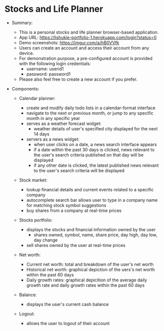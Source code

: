 # Stocks and Life Planner

- Summary:

  - This is a personal stocks and life planner browser-based application.
  - App URL: https://lishukie-portfolio-1.herokuapp.com/login?status=0
  - Demo screenshots: https://imgur.com/a/hB0VVfk
  - Users can create an account and access their account from any device.
  - For demonstration purpose, a pre-configured account is provided with the following login credentials:
    - username: userid1
    - password: password1
  - Please also feel free to create a new account if you prefer.
  
- Components:

  - Calendar planner:
    - create and modify daily todo lists in a calendar-format interface
    - navigate to the next or previous month, or jump to any specific month in any specific year
    - serves as a weather forecast widget:
      - weather details of user's specified city displayed for the next 14 days
    - servers as a news widget:
      - when user clicks on a date, a news search interface appears
      - if a date within the past 30 days is clicked, news relevant to the user's search criteria published on that day will be displayed
      - if any other date is clicked, the latest published news relevant to the user's search criteria will be displayed 
      
  - Stock market:
    - lookup financial details and current events related to a specific company
    - autocomplete search bar allows user to type in a company name for matching stock symbol suggestions
    - buy shares from a company at real-time prices
    
  - Stocks portfolio:
    - displays the stocks and financial information owned by the user
      - shares owned, symbol, name, share price, day high, day low, day change
    - sell shares owned by the user at real-time prices
    
  - Net worth:
    - Current net worth: total and breakdown of the user's net worth
    - Historical net worth: graphical depiction of the uers's net worth within the past 60 days
    - Daily growth rates: graphical depicition of the average daily growth rate and daily growth rates within the past 60 days
    
  - Balance:
    - displays the user's current cash balance
    
  - Logout:
    - allows the user to logout of their account
